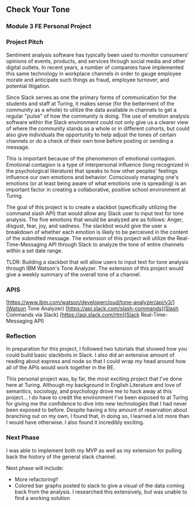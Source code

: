 ## Check Your Tone

### Module 3 FE Personal Project

### Project Pitch

Sentiment analysis software has typically been used to monitor consumers' opinions of events, products, and services through social media and other digital outlets. In recent years, a number of companies have implemented this same technology in workplace channels in order to gauge employee morale and anticipate such things as fraud, employee turnover, and potential litigation.

Since Slack serves as one the primary forms of communication for the students and staff at Turing, it makes sense (for the betterment of the community as a whole) to utilize the data available in channels to get a regular "pulse" of how the community is doing. The use of emotion analysis software within the Slack environment could not only give us a clearer view of where the community stands as a whole or in different cohorts, but could also give individuals the opportunity to help adjust the tones of certain channels or do a check of their own tone before posting or sending a message.

This is important because of the phenomenon of emotional contagion. Emotional contagion is a type of interpersonal influence (long recognized in the psychological literature) that speaks to how other peoples' feelings influence our own emotions and behavior. Consciously managing one's emotions (or at least being aware of what emotions one is spreading) is an important factor in creating a collaborative, positive school environment at Turing.

The goal of this project is to create a slackbot (specifically utilizing the command slash API) that would allow any Slack user to input text for tone analysis. The five emotions that would be analyzed are as follows: Anger, disgust, fear, joy, and sadness. The slackbot would give the user a breakdown of whether each emotion is likely to be perceived in the content of the submitted message. The extension of this project will utilize the Real-Time-Messaging API through Slack to analyze the tone of entire channels within a set date range.

TLDR: Building a slackbot that will allow users to input text for tone analysis through IBM Watson's Tone Analyzer. The extension of this project would give a weekly summary of the overall tone of a channel.

### APIS

[https://www.ibm.com/watson/developercloud/tone-analyzer/api/v3/](Watson Tone Analyzer) [https://api.slack.com/slash-commands](Slash Commands via Slack)
[https://api.slack.com/rtm](Slack Real-Time-Messaging API)

### Reflection

In preparation for this project, I followed two tutorials that showed how you could build basic slackbots in Slack. I also did an extensive amount of reading about express and node so that I could wrap my head around how all of the APIs would work together in the BE.

This personal project was, by far, the most exciting project that I've done here at Turing. Although my background in English Literature and love of semantics, sociology, and psychology drove me to hack away at this project... I do have to credit the environment I've been exposed to at Turing for giving me the confidence to dive into new technologies that I had never been exposed to before. Despite having a tiny amount of reservation about branching out on my own, I found that, in doing so, I learned a lot more than I would have otherwise. I also found it incredibly exciting.

### Next Phase

I was able to implement both my MVP as well as my extension for pulling back the history of the general slack channel.

Next phase will include:

* More refactoring!!
* Colored bar graphs posted to slack to give a visual of the data coming back from the analysis. I researched this extensively, but was unable to find a working solution
